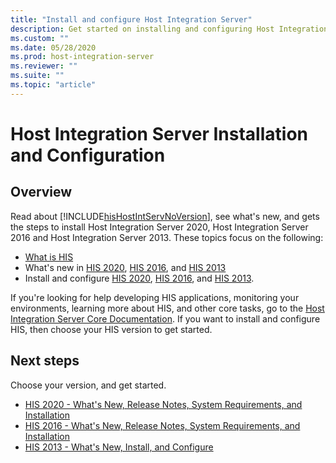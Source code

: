```yaml
---
title: "Install and configure Host Integration Server"
description: Get started on installing and configuring Host Integration Server
ms.custom: ""
ms.date: 05/28/2020
ms.prod: host-integration-server
ms.reviewer: ""
ms.suite: ""
ms.topic: "article"
---
```


# Host Integration Server Installation and Configuration

## Overview

Read about [!INCLUDE[hisHostIntServNoVersion](../includes/hishostintservnoversion-md.md)], see what's new, and gets the steps to install Host Integration Server 2020, Host Integration Server 2016 and  Host Integration Server 2013. These topics focus on the following:  
  
- [What is HIS](../what-is-his.md)  
- What's new in [HIS 2020](what-s-new-in-his-2020.md), [HIS 2016](what-s-new-in-his-2016.md), and [HIS 2013](what-s-new-in-his-2013.md)
- Install and configure [HIS 2020](installing-his-2020.md), [HIS 2016](installing-his-2016.md), and [HIS 2013](installing-his-2013.md).
  
If you're looking for help developing HIS applications, monitoring your environments, learning more about HIS, and other core tasks, go to the [Host Integration Server Core Documentation](../core/host-integration-server-core-documentation.md). If you want to install and configure HIS, then choose your HIS version to get started.  
  
## Next steps

Choose your version, and get started.

- [HIS 2020 - What's New, Release Notes, System Requirements, and Installation](his-2020-what-s-new-release-notes-system-requirements-and-installation.md)
- [HIS 2016 - What's New, Release Notes, System Requirements, and Installation](his-2016-what-s-new-release-notes-system-requirements-and-installation.md)  
- [HIS 2013 - What's New, Install, and Configure](his-2013-what-s-new-install-and-configure.md)
